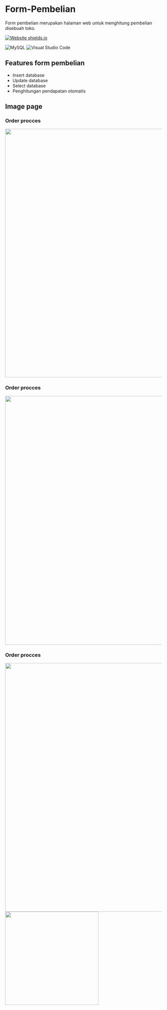 # Form-Pembelian
Form pembelian merupakan halaman web untuk menghitung pembelian disebuah toko.

[![Website shields.io](https://img.shields.io/website-up-down-green-red/http/shields.io.svg)](http://shields.io/)

![MySQL](https://img.shields.io/badge/mysql-%2300f.svg?style=for-the-badge&logo=mysql&logoColor=white)
![Visual Studio Code](https://img.shields.io/badge/Visual%20Studio%20Code-0078d7.svg?style=for-the-badge&logo=visual-studio-code&logoColor=white)

## Features form pembelian
 - Insert database
 - Update database
 - Select database
 - Penghitungan pendapatan otomatis

 ## Image page
 
 ### Order procces
 <img src="https://user-images.githubusercontent.com/115331322/204836896-85b447b5-1d6b-47f0-8ca2-b66370921d09.png" width="800">
 
 ### Order procces
 <img src="https://user-images.githubusercontent.com/115331322/204836896-85b447b5-1d6b-47f0-8ca2-b66370921d09.png" width="800">
 
 ### Order procces
 <img src="https://user-images.githubusercontent.com/115331322/204836896-85b447b5-1d6b-47f0-8ca2-b66370921d09.png" width="800">
 
<img src="https://github.com/AlamAbdillah/Form-Pembelian/img/index.png)" width="300px">
